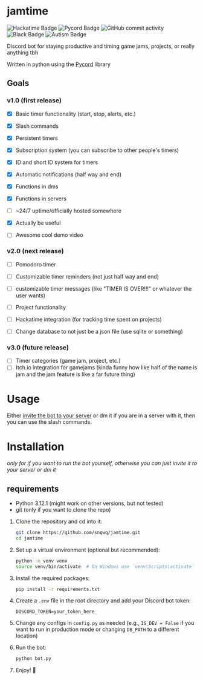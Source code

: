 # jamtime
![Hackatime Badge](https://hackatime-badge.hackclub.com/U091H0MHT2B/jamtime?label=Time%20Wasted&style=for-the-badge)
![Pycord Badge](https://img.shields.io/badge/made_with-pycord-%237289da?style=for-the-badge&logo=discord&labelColor=%23424549)
![GitHub commit activity](https://img.shields.io/github/commit-activity/t/snqwq/jamtime?style=for-the-badge)
![Black Badge](https://img.shields.io/badge/code%20style-black-000000?style=for-the-badge)
![Autism Badge](https://img.shields.io/badge/powered_by-autism-%23de3449?style=for-the-badge)

Discord bot for staying productive and timing game jams, projects, or really anything tbh

Written in python using the [Pycord](https://pycord.dev) library

## Goals

### v1.0 (first release)
- [x] Basic timer functionality (start, stop, alerts, etc.)
- [x] Slash commands
- [x] Persistent timers
- [x] Subscription system (you can subscribe to other people's timers)
- [x] ID and short ID system for timers
- [x] Automatic notifications (half way and end)
- [x] Functions in dms
- [x] Functions in servers
- [ ] ~24/7 uptime/officially hosted somewhere
- [x] Actually be useful
- [ ] Awesome cool demo video


### v2.0 (next release)
- [ ] Pomodoro timer
- [ ] Customizable timer reminders (not just half way and end)
- [ ] customizable timer messages (like "TIMER IS OVER!!!" or whatever the user wants)
- [ ] Project functionality
- [ ] Hackatime integration (for tracking time spent on projects)
- [ ] Change database to not just be a json file (use sqlite or something)


### v3.0 (future release)
- [ ] Timer categories (game jam, project, etc.)
- [ ] Itch.io integration for gamejams (kinda funny how like half of the name is jam and the jam feature is like a far future thing)

# Usage

Either [invite the bot to your server](https://discord.com/oauth2/authorize?client_id=1389020970739826799&permissions=17602923513856&integration_type=0&scope=bot) or dm it if you are in a server with it, then you can use the slash commands.

# Installation

*only for if you want to run the bot yourself, otherwise you can just invite it to your server or dm it*

## requirements
- Python 3.12.1 (might work on other versions, but not tested)
- git (only if you want to clone the repo)

1. Clone the repository and cd into it:
    ```bash
    git clone https://github.com/snqwq/jamtime.git
    cd jamtime
    ```

2. Set up a virtual environment (optional but recommended):
    ```bash
    python -m venv venv
    source venv/bin/activate  # On Windows use `venv\Scripts\activate`
    ```

3. Install the required packages:
    ```bash
    pip install -r requirements.txt
    ```

4. Create a `.env` file in the root directory and add your Discord bot token:
    ```env
    DISCORD_TOKEN=your_token_here
    ```

5. Change any configs in `config.py` as needed (e.g., `IS_DEV = False` if you want to run in production mode or changing `DB_PATH` to a different location)

6. Run the bot:
    ```bash
    python bot.py
    ```

7. Enjoy! 🎉